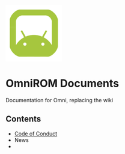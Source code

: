 ![LOGO](images/omnirom_logo-big_layout_transparent-250px-150x150.png)

# OmniROM Documents
Documentation for Omni, replacing the wiki

## Contents
- [Code of Conduct](https://github.com/omnirom/omni_community/blob/master/Code_of_Conduct.md)
- News
- 
